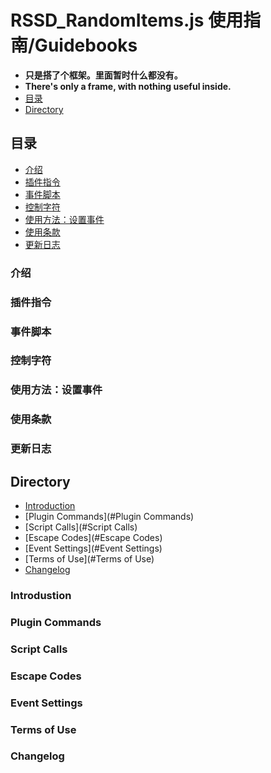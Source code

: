 # RSSD_RandomItems.js 使用指南/Guidebooks
- **只是搭了个框架。里面暂时什么都没有。**
- **There's only a frame, with nothing useful inside.**<br>
- [目录](#目录)
- [Directory](#Directory)
## 目录
  - [介绍](#介绍)
  - [插件指令](#插件指令)
  - [事件脚本](#事件脚本)
  - [控制字符](#控制字符)
  - [使用方法：设置事件](#使用方法：设置事件)
  - [使用条款](#使用条款)
  - [更新日志](#更新日志)<br>
### 介绍
### 插件指令
### 事件脚本
### 控制字符
### 使用方法：设置事件
### 使用条款
### 更新日志
## Directory
  - [Introduction](#Introduction)
  - [Plugin Commands](#Plugin Commands)
  - [Script Calls](#Script Calls)
  - [Escape Codes](#Escape Codes)
  - [Event Settings](#Event Settings)
  - [Terms of Use](#Terms of Use)
  - [Changelog](#Changelog)<br>
### Introdustion
### Plugin Commands
### Script Calls
### Escape Codes
### Event Settings
### Terms of Use
### Changelog
